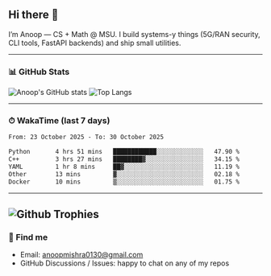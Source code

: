 ## Hi there 👋

I’m Anoop — CS + Math @ MSU. I build systems-y things (5G/RAN security, CLI tools, FastAPI backends) and ship small utilities.

---

### 📊 GitHub Stats
<!-- GitHub Readme Stats -->
![Anoop's GitHub stats](https://github-readme-stats.vercel.app/api?username=Anoop130&show_icons=true&theme=radical&hide_title=true)
![Top Langs](https://github-readme-stats.vercel.app/api/top-langs/?username=Anoop130&layout=compact&theme=radical)

---

### ⏱ WakaTime (last 7 days)
<!--START_SECTION:waka-->

```txt
From: 23 October 2025 - To: 30 October 2025

Python       4 hrs 51 mins   ████████████░░░░░░░░░░░░░   47.90 %
C++          3 hrs 27 mins   ████████▓░░░░░░░░░░░░░░░░   34.15 %
YAML         1 hr 8 mins     ██▓░░░░░░░░░░░░░░░░░░░░░░   11.19 %
Other        13 mins         ▓░░░░░░░░░░░░░░░░░░░░░░░░   02.18 %
Docker       10 mins         ▒░░░░░░░░░░░░░░░░░░░░░░░░   01.75 %
```

<!--END_SECTION:waka-->

---
![Github Trophies](https://github-profile-trophy.vercel.app/?username=Anoop130&theme=dracula)
---

### 🔗 Find me
- Email: anoopmishra0130@gmail.com
- GitHub Discussions / Issues: happy to chat on any of my repos

